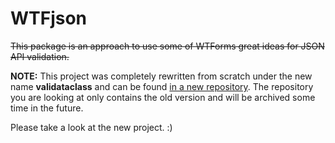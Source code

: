 # WTFjson

~~This package is an approach to use some of WTForms great ideas for JSON API validation.~~ 

**NOTE:** This project was completely rewritten from scratch under the new name **validataclass** and can be found
[in a new repository](https://github.com/binary-butterfly/validataclass). The repository you are looking at only contains the old version
and will be archived some time in the future.

Please take a look at the new project. :)
